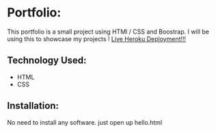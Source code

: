 # Portfolio:
This portfolio is a small project using HTMl / CSS and Boostrap. I will be using this to showcase my projects !
[Live Heroku Deployment!!!]()

## Technology Used:
* HTML
* CSS
## Installation:
No need to install any software. just open up hello.html

